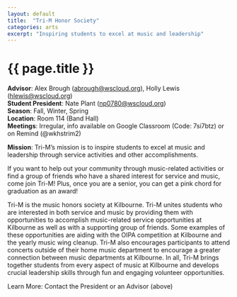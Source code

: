 ```yaml
---
layout: default
title:  "Tri-M Honor Society"
categories: arts
excerpt: "Inspiring students to excel at music and leadership"
---
```


# {{ page.title }}

**Advisor**: Alex Brough (<abrough@wscloud.org>), Holly Lewis (<hlewis@wscloud.org>)
<br/>**Student President**: Nate Plant (<np0780@wscloud.org>)
<br/>**Season**: Fall, Winter, Spring
<br/>**Location**: Room 114 (Band Hall)
<br/>**Meetings**: Irregular, info available on Google Classroom (Code: 7si7btz) or on Remind (@wkhstrim2)

**Mission**: Tri-M’s mission is to inspire students to excel at music and leadership through service activities and other accomplishments.

If you want to help out your community through music-related activities or find a group of friends who have a shared interest for service and music, come join Tri-M! Plus, once you are a senior, you can get a pink chord for graduation as an award!

Tri-M is the music honors society at Kilbourne. Tri-M unites students who are interested in both service and music by providing them with opportunities to accomplish music-related service opportunities at Kilbourne as well as with a supporting group of friends. Some examples of these opportunities are aiding with the OIPA competition at Kilbourne and the yearly music wing cleanup. Tri-M also encourages participants to attend concerts outside of their home music department to encourage a greater connection between music departments at Kilbourne. In all, Tri-M brings together students from every aspect of music at Kilbourne and develops crucial leadership skills through fun and engaging volunteer opportunities.

Learn More: Contact the President or an Advisor (above)